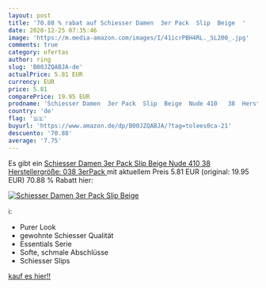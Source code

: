 ```yaml
---
layout: post
title: '70.88 % rabat auf Schiesser Damen  3er Pack  Slip  Beige  '
date: 2020-12-25 07:35:46
image: 'https://m.media-amazon.com/images/I/41icrPBH4RL._SL200_.jpg'
comments: true
category: ofertas
author: ring
slug: 'B00JZQABJA-de'
actualPrice: 5.81 EUR
currency: EUR
price: 5.81
comparePrice: 19.95 EUR
prodname: 'Schiesser Damen  3er Pack  Slip  Beige  Nude 410   38  Herstellergröße: 038   3erPack '
country: 'de'
flag: '🇩🇪'
buyurl: 'https://www.amazon.de/dp/B00JZQABJA/?tag=tolees0ca-21'
descuento: '70.88'
average: '7.75'
---
```


Es gibt ein [Schiesser Damen  3er Pack  Slip  Beige  Nude 410   38  Herstellergröße: 038   3erPack ](https://www.amazon.de/dp/B00JZQABJA/?tag=tolees0ca-21) mit aktuellem Preis 5.81 EUR (original: 19.95 EUR) 70.88 % Rabatt hier:

[![Schiesser Damen  3er Pack  Slip  Beige  ](https://m.media-amazon.com/images/I/41icrPBH4RL._SL200_.jpg)](https://www.amazon.de/dp/B00JZQABJA/?tag=tolees0ca-21)

ℹ️:

- Purer Look
- gewohnte Schiesser Qualität
- Essentials Serie
- Softe, schmale Abschlüsse
- Schiesser Slips

[kauf es hier!!](https://www.amazon.de/dp/B00JZQABJA/?tag=tolees0ca-21)
